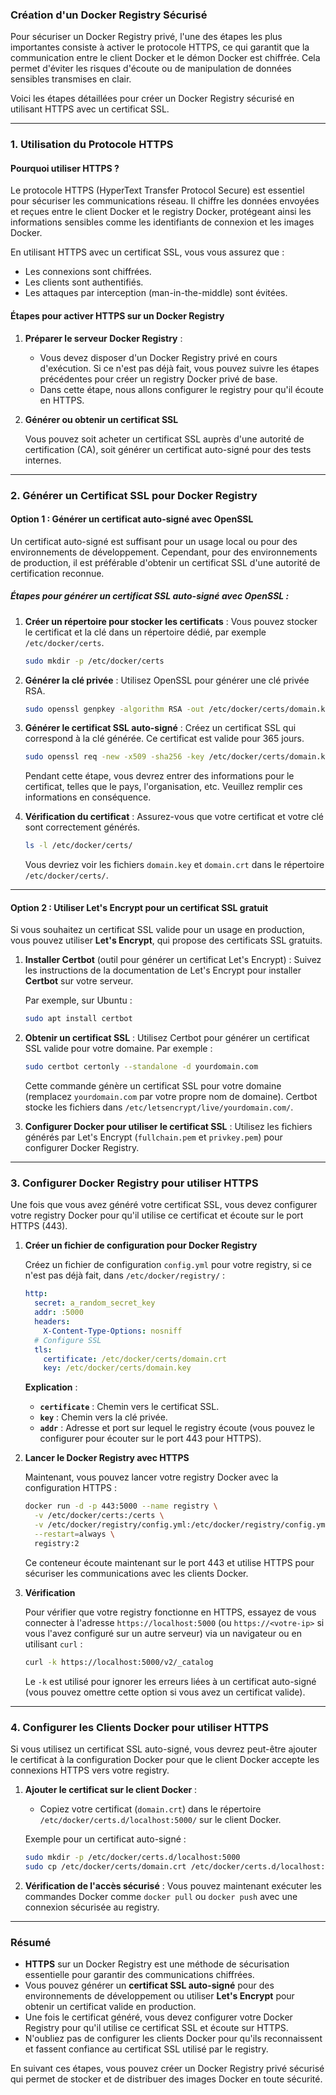### **Création d'un Docker Registry Sécurisé**

Pour sécuriser un Docker Registry privé, l'une des étapes les plus importantes consiste à activer le protocole HTTPS, ce qui garantit que la communication entre le client Docker et le démon Docker est chiffrée. Cela permet d'éviter les risques d'écoute ou de manipulation de données sensibles transmises en clair.

Voici les étapes détaillées pour créer un Docker Registry sécurisé en utilisant HTTPS avec un certificat SSL.

---

### **1. Utilisation du Protocole HTTPS**

#### **Pourquoi utiliser HTTPS ?**

Le protocole HTTPS (HyperText Transfer Protocol Secure) est essentiel pour sécuriser les communications réseau. Il chiffre les données envoyées et reçues entre le client Docker et le registry Docker, protégeant ainsi les informations sensibles comme les identifiants de connexion et les images Docker.

En utilisant HTTPS avec un certificat SSL, vous vous assurez que :
- Les connexions sont chiffrées.
- Les clients sont authentifiés.
- Les attaques par interception (man-in-the-middle) sont évitées.

#### **Étapes pour activer HTTPS sur un Docker Registry**

1. **Préparer le serveur Docker Registry** :
   - Vous devez disposer d'un Docker Registry privé en cours d'exécution. Si ce n'est pas déjà fait, vous pouvez suivre les étapes précédentes pour créer un registry Docker privé de base.
   - Dans cette étape, nous allons configurer le registry pour qu'il écoute en HTTPS.

2. **Générer ou obtenir un certificat SSL**

   Vous pouvez soit acheter un certificat SSL auprès d'une autorité de certification (CA), soit générer un certificat auto-signé pour des tests internes.

---

### **2. Générer un Certificat SSL pour Docker Registry**

#### **Option 1 : Générer un certificat auto-signé avec OpenSSL**

Un certificat auto-signé est suffisant pour un usage local ou pour des environnements de développement. Cependant, pour des environnements de production, il est préférable d'obtenir un certificat SSL d'une autorité de certification reconnue.

##### **Étapes pour générer un certificat SSL auto-signé avec OpenSSL** :

1. **Créer un répertoire pour stocker les certificats** :
   Vous pouvez stocker le certificat et la clé dans un répertoire dédié, par exemple `/etc/docker/certs`.

   ```bash
   sudo mkdir -p /etc/docker/certs
   ```

2. **Générer la clé privée** :
   Utilisez OpenSSL pour générer une clé privée RSA.

   ```bash
   sudo openssl genpkey -algorithm RSA -out /etc/docker/certs/domain.key -pkeyopt rsa_keygen_bits:4096
   ```

3. **Générer le certificat SSL auto-signé** :
   Créez un certificat SSL qui correspond à la clé générée. Ce certificat est valide pour 365 jours.

   ```bash
   sudo openssl req -new -x509 -sha256 -key /etc/docker/certs/domain.key -out /etc/docker/certs/domain.crt -days 365
   ```

   Pendant cette étape, vous devrez entrer des informations pour le certificat, telles que le pays, l'organisation, etc. Veuillez remplir ces informations en conséquence.

4. **Vérification du certificat** :
   Assurez-vous que votre certificat et votre clé sont correctement générés.

   ```bash
   ls -l /etc/docker/certs/
   ```

   Vous devriez voir les fichiers `domain.key` et `domain.crt` dans le répertoire `/etc/docker/certs/`.

---

#### **Option 2 : Utiliser Let's Encrypt pour un certificat SSL gratuit**

Si vous souhaitez un certificat SSL valide pour un usage en production, vous pouvez utiliser **Let's Encrypt**, qui propose des certificats SSL gratuits.

1. **Installer Certbot** (outil pour générer un certificat Let's Encrypt) :
   Suivez les instructions de la documentation de Let's Encrypt pour installer **Certbot** sur votre serveur.

   Par exemple, sur Ubuntu :
   ```bash
   sudo apt install certbot
   ```

2. **Obtenir un certificat SSL** :
   Utilisez Certbot pour générer un certificat SSL valide pour votre domaine. Par exemple :
   ```bash
   sudo certbot certonly --standalone -d yourdomain.com
   ```

   Cette commande génère un certificat SSL pour votre domaine (remplacez `yourdomain.com` par votre propre nom de domaine). Certbot stocke les fichiers dans `/etc/letsencrypt/live/yourdomain.com/`.

3. **Configurer Docker pour utiliser le certificat SSL** :
   Utilisez les fichiers générés par Let's Encrypt (`fullchain.pem` et `privkey.pem`) pour configurer Docker Registry.

---

### **3. Configurer Docker Registry pour utiliser HTTPS**

Une fois que vous avez généré votre certificat SSL, vous devez configurer votre registry Docker pour qu'il utilise ce certificat et écoute sur le port HTTPS (443).

1. **Créer un fichier de configuration pour Docker Registry**

   Créez un fichier de configuration `config.yml` pour votre registry, si ce n'est pas déjà fait, dans `/etc/docker/registry/` :
   ```yaml
   http:
     secret: a_random_secret_key
     addr: :5000
     headers:
       X-Content-Type-Options: nosniff
     # Configure SSL
     tls:
       certificate: /etc/docker/certs/domain.crt
       key: /etc/docker/certs/domain.key
   ```

   **Explication** :
   - **`certificate`** : Chemin vers le certificat SSL.
   - **`key`** : Chemin vers la clé privée.
   - **`addr`** : Adresse et port sur lequel le registry écoute (vous pouvez le configurer pour écouter sur le port 443 pour HTTPS).

2. **Lancer le Docker Registry avec HTTPS**

   Maintenant, vous pouvez lancer votre registry Docker avec la configuration HTTPS :

   ```bash
   docker run -d -p 443:5000 --name registry \
     -v /etc/docker/certs:/certs \
     -v /etc/docker/registry/config.yml:/etc/docker/registry/config.yml \
     --restart=always \
     registry:2
   ```

   Ce conteneur écoute maintenant sur le port 443 et utilise HTTPS pour sécuriser les communications avec les clients Docker.

3. **Vérification**

   Pour vérifier que votre registry fonctionne en HTTPS, essayez de vous connecter à l'adresse `https://localhost:5000` (ou `https://<votre-ip>` si vous l'avez configuré sur un autre serveur) via un navigateur ou en utilisant `curl` :
   ```bash
   curl -k https://localhost:5000/v2/_catalog
   ```

   Le `-k` est utilisé pour ignorer les erreurs liées à un certificat auto-signé (vous pouvez omettre cette option si vous avez un certificat valide).

---

### **4. Configurer les Clients Docker pour utiliser HTTPS**

Si vous utilisez un certificat SSL auto-signé, vous devrez peut-être ajouter le certificat à la configuration Docker pour que le client Docker accepte les connexions HTTPS vers votre registry.

1. **Ajouter le certificat sur le client Docker** :
   - Copiez votre certificat (`domain.crt`) dans le répertoire `/etc/docker/certs.d/localhost:5000/` sur le client Docker.

   Exemple pour un certificat auto-signé :
   ```bash
   sudo mkdir -p /etc/docker/certs.d/localhost:5000
   sudo cp /etc/docker/certs/domain.crt /etc/docker/certs.d/localhost:5000/ca.crt
   ```

2. **Vérification de l'accès sécurisé** :
   Vous pouvez maintenant exécuter les commandes Docker comme `docker pull` ou `docker push` avec une connexion sécurisée au registry.

---

### **Résumé**

- **HTTPS** sur un Docker Registry est une méthode de sécurisation essentielle pour garantir des communications chiffrées.
- Vous pouvez générer un **certificat SSL auto-signé** pour des environnements de développement ou utiliser **Let's Encrypt** pour obtenir un certificat valide en production.
- Une fois le certificat généré, vous devez configurer votre Docker Registry pour qu'il utilise ce certificat SSL et écoute sur HTTPS.
- N'oubliez pas de configurer les clients Docker pour qu'ils reconnaissent et fassent confiance au certificat SSL utilisé par le registry.

En suivant ces étapes, vous pouvez créer un Docker Registry privé sécurisé qui permet de stocker et de distribuer des images Docker en toute sécurité.